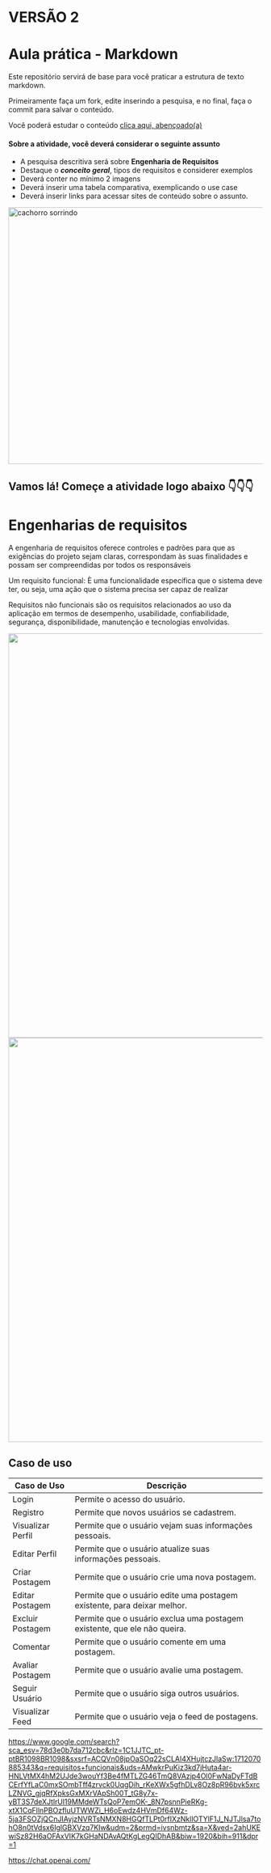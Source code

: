 # VERSÃO 2 #

# Aula prática - Markdown

Este repositório servirá de base para você praticar a estrutura de texto markdown. 

Primeiramente faça um fork, edite inserindo a pesquisa, e no final, faça o commit para salvar o conteúdo.

Você poderá estudar o conteúdo [clica aqui, abençoado(a)](https://docs.pipz.com/central-de-ajuda/learning-center/guia-basico-de-markdown#open)

#### Sobre a atividade, você deverá considerar o seguinte assunto

- A pesquisa descritiva será sobre **Engenharia de Requisitos**
- Destaque o **_conceito geral_**, tipos de requisitos e considerer exemplos
- Deverá conter no mínimo 2 imagens
- Deverá inserir uma tabela comparativa, exemplicando o use case
- Deverá inserir links para acessar sites de conteúdo sobre o assunto.

<img src="https://www.patasdacasa.com.br/sites/default/files/styles/webp/public/noticias/2022/02/E-possivel-ver-um-cachorro-sorrindo-descubra-e-saiba-como-identificar.jpg.webp?itok=UYmPTLUx" alt="cachorro sorrindo" width="508px">


## Vamos lá! Começe a atividade logo abaixo 👇👇👇

 # Engenharias de requisitos # 

A engenharia de requisitos oferece controles e padrões para que as exigências do projeto sejam claras, correspondam às suas finalidades e possam ser compreendidas por todos os responsáveis

Um requisito funcional: È uma funcionalidade específica que o sistema deve ter, ou seja, uma ação que o sistema precisa ser capaz de realizar 

Requisitos não funcionais são os requisitos relacionados ao uso da aplicação em termos de desempenho, usabilidade, confiabilidade, segurança, disponibilidade, manutenção e tecnologias envolvidas.

<img src="https://media.licdn.com/dms/image/C4E12AQEfI0ChWkyF2Q/article-cover_image-shrink_600_2000/0/1623005853208?e=2147483647&v=beta&t=y6YkdC0Z0hrQNt31IUzw39Dn8YqnP3D6ULHvywVAb_w" width="800px">

<img src="https://dhg1h5j42swfq.cloudfront.net/2023/10/16115710/imagem-inicial-1.png" width="800px">

## Caso de uso

| Caso de Uso        | Descrição                                          |
|--------------------|----------------------------------------------------|
| Login              | Permite o acesso do usuário.            |
| Registro           | Permite que novos usuários se cadastrem.|
| Visualizar Perfil  | Permite que o usuário vejam suas informações pessoais.|
| Editar Perfil      | Permite que o usuário atualize suas informações pessoais.|
| Criar Postagem     | Permite que o usuário crie uma nova postagem.      |
| Editar Postagem    | Permite que o usuário edite uma postagem existente, para deixar melhor.|
| Excluir Postagem   | Permite que o usuário exclua uma postagem existente, que ele não queira.|
| Comentar           | Permite que o usuário comente em uma postagem.     |
| Avaliar Postagem   | Permite que o usuário avalie uma postagem.         |
| Seguir Usuário     | Permite que o usuário siga outros usuários.       |
| Visualizar Feed    | Permite que o usuário veja o feed de postagens.|

https://www.google.com/search?sca_esv=78d3e0b7da712cbc&rlz=1C1JJTC_pt-ptBR1098BR1098&sxsrf=ACQVn08jpOaSOq22sCLAl4XHujtczJlaSw:1712070885343&q=requisitos+funcionais&uds=AMwkrPuKiz3kd7jHuta4ar-HNLVtMX4hM2UJde3wouYf3Be4fMTLZG46TmQ8VAzjp4Ol0FwNaDyFTdBCErfYfLaC0mxSOmbTff4zrvck0UqgDih_rKeXWx5gfhDLv8Oz8pR96bvk5xrcLZNVG_gjqRfXpksGxMXrVApSh00T_tG8y7x-yBT3S7deXJtlrUl19MMdeWTsQoP7emOK-_8N7psnnPieRKg-xtX1CqFllnPBOzfluUTWWZi_H6oEwdz4HVmDf64Wz-5ja3FSOZjQCnJIAyjzNVRTsNMXN8HGQfTLPt0rfIXzNkllOTYlF1J_NJTJlsa7tohO8n0tVdsx6IglGBXVzq7KIw&udm=2&prmd=ivsnbmtz&sa=X&ved=2ahUKEwiSz82H6aOFAxVIK7kGHaNDAvAQtKgLegQIDhAB&biw=1920&bih=911&dpr=1

https://chat.openai.com/





